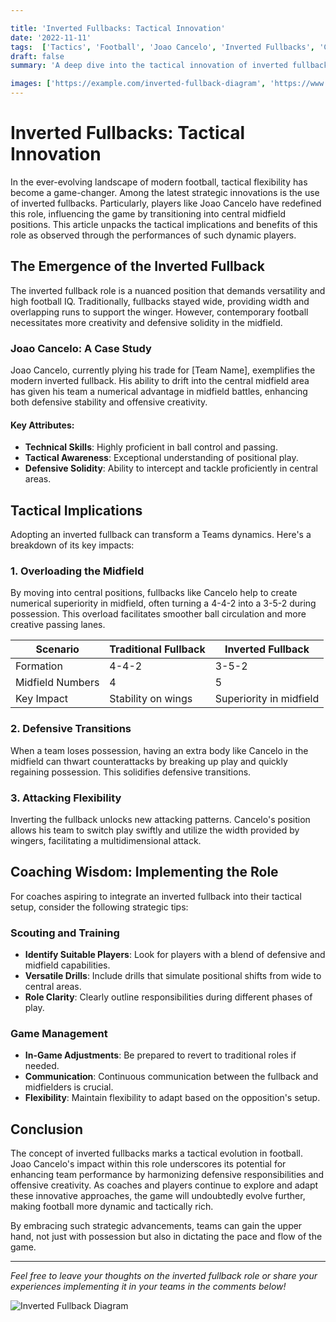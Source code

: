 ```yaml
---

title: 'Inverted Fullbacks: Tactical Innovation'
date: '2022-11-11'
tags:  ['Tactics', 'Football', 'Joao Cancelo', 'Inverted Fullbacks', 'Coaching Strategies']
draft: false
summary: 'A deep dive into the tactical innovation of inverted fullbacks, focusing on how players like Joao Cancelo are revolutionizing the game by integrating into central midfield roles.'

images: ['https://example.com/inverted-fullback-diagram', 'https://www.sportstips.org/articleimage/Soccer/Positions/inverted_fullbacks_tactical_innovation.webp']
---
```


# Inverted Fullbacks: Tactical Innovation

In the ever-evolving landscape of modern football, tactical flexibility has become a game-changer. Among the latest strategic innovations is the use of inverted fullbacks. Particularly, players like Joao Cancelo have redefined this role, influencing the game by transitioning into central midfield positions. This article unpacks the tactical implications and benefits of this role as observed through the performances of such dynamic players.

## The Emergence of the Inverted Fullback

The inverted fullback role is a nuanced position that demands versatility and high football IQ. Traditionally, fullbacks stayed wide, providing width and overlapping runs to support the winger. However, contemporary football necessitates more creativity and defensive solidity in the midfield.

### Joao Cancelo: A Case Study

Joao Cancelo, currently plying his trade for [Team Name], exemplifies the modern inverted fullback. His ability to drift into the central midfield area has given his team a numerical advantage in midfield battles, enhancing both defensive stability and offensive creativity.

#### Key Attributes:

- **Technical Skills**: Highly proficient in ball control and passing.
- **Tactical Awareness**: Exceptional understanding of positional play.
- **Defensive Solidity**: Ability to intercept and tackle proficiently in central areas.

## Tactical Implications

Adopting an inverted fullback can transform a Teams dynamics. Here's a breakdown of its key impacts:

### 1. Overloading the Midfield

By moving into central positions, fullbacks like Cancelo help to create numerical superiority in midfield, often turning a 4-4-2 into a 3-5-2 during possession. This overload facilitates smoother ball circulation and more creative passing lanes.

| Scenario        | Traditional Fullback   | Inverted Fullback   |
|-----------------|------------------------|---------------------|
| Formation       | 4-4-2                  | 3-5-2               |
| Midfield Numbers| 4                      | 5                   |
| Key Impact      | Stability on wings     | Superiority in midfield|

### 2. Defensive Transitions

When a team loses possession, having an extra body like Cancelo in the midfield can thwart counterattacks by breaking up play and quickly regaining possession. This solidifies defensive transitions.

### 3. Attacking Flexibility

Inverting the fullback unlocks new attacking patterns. Cancelo's position allows his team to switch play swiftly and utilize the width provided by wingers, facilitating a multidimensional attack.

## Coaching Wisdom: Implementing the Role

For coaches aspiring to integrate an inverted fullback into their tactical setup, consider the following strategic tips:

### Scouting and Training

- **Identify Suitable Players**: Look for players with a blend of defensive and midfield capabilities.
- **Versatile Drills**: Include drills that simulate positional shifts from wide to central areas.
- **Role Clarity**: Clearly outline responsibilities during different phases of play.

### Game Management

- **In-Game Adjustments**: Be prepared to revert to traditional roles if needed.
- **Communication**: Continuous communication between the fullback and midfielders is crucial.
- **Flexibility**: Maintain flexibility to adapt based on the opposition's setup.

## Conclusion

The concept of inverted fullbacks marks a tactical evolution in football. Joao Cancelo's impact within this role underscores its potential for enhancing team performance by harmonizing defensive responsibilities and offensive creativity. As coaches and players continue to explore and adapt these innovative approaches, the game will undoubtedly evolve further, making football more dynamic and tactically rich.

By embracing such strategic advancements, teams can gain the upper hand, not just with possession but also in dictating the pace and flow of the game.

---

*Feel free to leave your thoughts on the inverted fullback role or share your experiences implementing it in your teams in the comments below!*

![Inverted Fullback Diagram](https://example.com/inverted-fullback-diagram)
```

